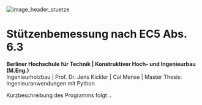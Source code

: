 ![image_header_stuetze](https://user-images.githubusercontent.com/104301991/188504665-b4875444-4655-4ee4-9771-b353fa660684.png)

# Stützenbemessung nach EC5 Abs. 6.3
**Berliner Hochschule für Technik | Konstruktiver Hoch- und Ingenieurbau (M.Eng.)** <br>
Ingenieurholzbau | Prof. Dr. Jens Kickler | Cal Mense | Master Thesis: Ingenieuranwendungen mit Python <br>


Kurzbeschreibung des Programms folgt ..

